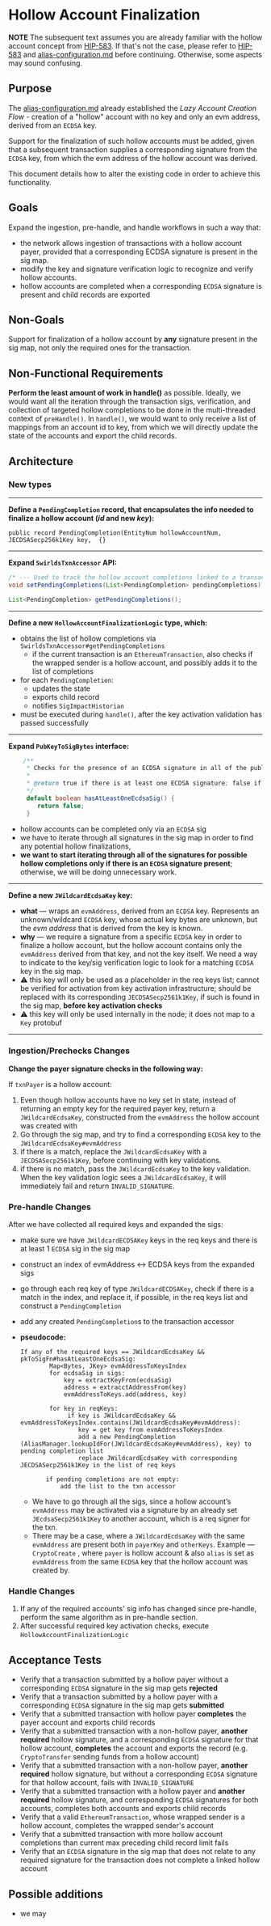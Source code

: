 # Hollow Account Finalization

**NOTE** The subsequent text assumes you are already familiar with the hollow account concept from [HIP-583](https://hips.hedera.com/hip/hip-583). 
If that's not the case, please refer to [HIP-583](https://hips.hedera.com/hip/hip-583) and [alias-configuration.md](./alias-configuration.md) before continuing. Otherwise, some aspects may sound confusing.

## Purpose

The [alias-configuration.md](./alias-configuration.md) already established the _Lazy Account Creation Flow_ - 
creation of a "hollow" account with no key and only an evm address, derived from an `ECDSA` key.

Support for the finalization of such hollow accounts must be added, given that a subsequent transaction supplies
a corresponding signature from the `ECDSA` key, from which the evm address of the hollow account was derived.

This document details how to alter the existing code in order to achieve this functionality.


## Goals
Expand the ingestion, pre-handle, and handle workflows in such a way that:
- the network allows ingestion of transactions with a hollow account payer, provided that a corresponding ECDSA signature is present in the sig map.
- modify the key and signature verification logic to recognize and verify hollow accounts.
- hollow accounts are completed when a corresponding `ECDSA` signature is present and child records are exported

## Non-Goals
Support for finalization of a hollow account by **any** signature present in the sig map, not only the required ones for the transaction.

## Non-Functional Requirements
**Perform the least amount of work in handle()** as possible.
Ideally, we would want all the iteration through the transaction sigs, verification, and collection of targeted hollow completions to be done in the multi-threaded context of `preHandle()`.
In `handle()`, we would want to only receive a list of mappings from an account id to key, from which we will directly update the state of the accounts and export the child records.

## Architecture

### New types

---
**Define a `PendingCompletion` record, that encapsulates the info needed to finalize a hollow account (*id* and new *key*):**

```public record PendingCompletion(EntityNum hollowAccountNum, JECDSASecp256k1Key key,  {}```

---
**Expand `SwirldsTxnAccessor` API:**
```java 
/* --- Used to track the hollow account completions linked to a transaction --- */
void setPendingCompletions(List<PendingCompletion> pendingCompletions);

List<PendingCompletion> getPendingCompletions();
```
---
**Define a new `HollowAccountFinalizationLogic` type, which:**
- obtains the list of hollow completions via  `SwirldsTxnAccessor#getPendingCompletions`
    - if the current transaction is an `EthereumTransaction`, also checks if the wrapped sender is a hollow account, and possibly adds it to the list of completions
- for each `PendingCompletion`:
    - updates the state
    - exports child record
    - notifies `SigImpactHistorian`
- must be executed during `handle()`, after the key activation validation has passed successfully
---
**Expand `PubKeyToSigBytes` interface:**
```java
    /**
     * Checks for the presence of an ECDSA signature in all of the public-key-to-signature mappings.
     *
     * @return true if there is at least one ECDSA signature; false if there is none
     */
     default boolean hasAtLeastOneEcdsaSig() {
        return false;
     } 
```
- hollow accounts can be completed only via an `ECDSA` sig
- we have to iterate through all signatures in the sig map in order to find any potential hollow finalizations, 
- **we want to start iterating through all of the signatures for possible hollow completions only if there is an `ECDSA` signature present**; otherwise, we will be doing unnecessary work.

---
**Define a new `JWildcardEcdsaKey` key:**
- **what** — wraps an `evmAddress`, derived from an `ECDSA` key. Represents an unknown/wildcard `ECDSA` key, whose actual key bytes are unknown,
but the _evm address_ that is derived from the key is known.
- **why** — we require a signature from a specific `ECDSA` key in order to finalize a hollow account, but the hollow account contains only the `evmAddress` derived from that key, and not the key itself. We need a way to indicate to the key/sig verification logic to look for a matching `ECDSA` key in the sig map.
- ⚠️ this key will only be used as a placeholder in the req keys list; cannot be verified for activation from key activation infrastructure; should be replaced with its corresponding `JECDSASecp2561k1Key`, if such is found in the sig map, **before key activation checks**
- ⚠️ this key will only be used internally in the node; it does not map to a `Key` protobuf 

---
### Ingestion/Prechecks Changes
**Change the payer signature checks in the following way:**

If `txnPayer` is a hollow account:

1. Even though hollow accounts have no key set in state, instead of returning an empty key for the required payer key, return a `JWildcardEcdsaKey`, constructed from the `evmAddress` the hollow account was created with
2. Go through the sig map, and try to find a corresponding `ECDSA` key to the `JWildcardEcdsaKey#evmAddress`
  1. if there is a match, replace the `JWildcardEcdsaKey` with a `JECDSASecp2561k1Key`, before continuing with key validations.
  2. if there is no match, pass the `JWildcardEcdsaKey` to the key validation. When the key validation logic sees a `JWildcardEcdsaKey`, it will immediately fail and return `INVALID_SIGNATURE`.

### Pre-handle Changes
After we have collected all required keys and expanded the sigs:

- make sure we have `JWildcardECDSAKey` keys in the req keys and there is at least 1 `ECDSA` sig in the sig map
- construct an index of evmAddress ↔ ECDSA keys from the expanded sigs
- go through each req key of type `JWildcardECDSAKey`, check if there is a match in the index, and replace it, if possible, in the req keys list and construct a `PendingCompletion`
- add any created `PendingCompletion`s to the transaction accessor
- **pseudocode:**

  ```
  If any of the required keys == JWildcardEcdsaKey && pkToSigFn#hasAtLeastOneEcdsaSig:
          Map<Bytes, JKey> evmAddressToKeysIndex
          for ecdsaSig in sigs:
              key = extractKeyFrom(ecdsaSig)
              address = extracctAddressFrom(key)
              evmAddressToKeys.add(address, key)
          
          for key in reqKeys:
               if key is JWildcardEcdsaKey && evmAddressToKeysIndex.contains(JWildcardEcdsaKey#evmAddress):
                  key = get key from evmAddressToKeysIndex
                  add a new PendingCompletion (AliasManager.lookupIdFor(JWildcardEcdsaKey#evmAddress), key) to pending completion list
                  replace JWildcardEcdsaKey with corresponding JECDSASecp2561k1Key in the list of req keys
          
         if pending completions are not empty:
             add the list to the txn accessor
  ```

  - We have to go through all the sigs, since a hollow account’s `evmAddress` may be activated via a signature by an already set `JEcdsaSecp2561k1Key` to another account, which is a req signer for the txn. 
  - There may be a case, where a `JWildcardEcdsaKey` with the same `evmAddress` are present both in `payerKey` and `otherKeys`. Example — `CryptoCreate` , where `payer` is hollow account & also `alias` is set as `evmAddress` from the same `ECDSA` key that the hollow account was created by.


### Handle Changes
1. If any of the required accounts' sig info has changed since pre-handle, perform the same algorithm as in pre-handle section.
2. After successful required key activation checks, execute `HollowAccountFinalizationLogic`

## Acceptance Tests

* Verify that a transaction submitted by a hollow payer without a corresponding `ECDSA` signature in the sig map gets **rejected**
* Verify that a transaction submitted by a hollow payer with a corresponding `ECDSA` signature in the sig map gets **submitted**
* Verify that a submitted transaction with hollow payer **completes** the payer account and exports child records
* Verify that a submitted transaction with a non-hollow payer, **another required** hollow signature, and a corresponding `ECDSA` signature for that hollow account, **completes** the account and exports the record (e.g. `CryptoTransfer` sending funds from a hollow account)
* Verify that a submitted transaction with a non-hollow payer, **another required** hollow signature, but without a corresponding `ECDSA` signature for that hollow account, fails with `INVALID_SIGNATURE`
* Verify that a submitted transaction with a hollow payer and **another required** hollow signature, and corresponding `ECDSA` signatures for both accounts, completes both accounts and exports child records
* Verify that a valid `EthereumTransaction`, whose wrapped sender is a hollow account, completes the wrapped sender's account 
* Verify that a submitted transaction with more hollow account completions than current max preceding child record limit fails
* Verify that an `ECDSA` signature in the sig map that does not relate to any required signature for the transaction does not complete a linked hollow account  

## Possible additions
 - we may